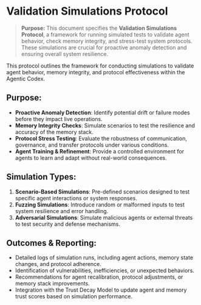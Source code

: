 # Validation Simulations Protocol

> **Purpose:** This document specifies the **Validation Simulations Protocol**, a framework for running simulated tests to validate agent behavior, check memory integrity, and stress-test system protocols. These simulations are crucial for proactive anomaly detection and ensuring overall system resilience.

This protocol outlines the framework for conducting simulations to validate agent behavior, memory integrity, and protocol effectiveness within the Agentic Codex.

## Purpose:
*   **Proactive Anomaly Detection**: Identify potential drift or failure modes before they impact live operations.
*   **Memory Integrity Checks**: Simulate scenarios to test the resilience and accuracy of the memory stack.
*   **Protocol Stress Testing**: Evaluate the robustness of communication, governance, and transfer protocols under various conditions.
*   **Agent Training & Refinement**: Provide a controlled environment for agents to learn and adapt without real-world consequences.

## Simulation Types:
1.  **Scenario-Based Simulations**: Pre-defined scenarios designed to test specific agent interactions or system responses.
2.  **Fuzzing Simulations**: Introduce random or malformed inputs to test system resilience and error handling.
3.  **Adversarial Simulations**: Simulate malicious agents or external threats to test security and defense mechanisms.

## Outcomes & Reporting:
*   Detailed logs of simulation runs, including agent actions, memory state changes, and protocol adherence.
*   Identification of vulnerabilities, inefficiencies, or unexpected behaviors.
*   Recommendations for agent recalibration, protocol adjustments, or memory stack improvements.
*   Integration with the Trust Decay Model to update agent and memory trust scores based on simulation performance.